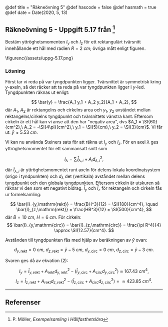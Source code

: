 @def title = "Räkneövning 5"
@def hascode = false
@def hasmath = true
@def date = Date(2020, 5, 13)

## Räkneövning 5 - Uppgift 5.17 från [^moller]

Bestäm yttröghetsmomenten $I_y$ och $I_z$ för ett rektangulärt tvärsnitt innehållande ett hål med radien $R = \SI{2}{cm}$; övriga mått enligt figuren.

\figurenc{/assets/uppg-5.17.png}

### Lösning

Först tar vi reda på var tyngdpunkten ligger. Tvärsnittet är symmetrisk kring $y$-axeln, så det räcker att ta reda på var tyngdpunkten ligger i $y$-led. Tyngdpunkten räknas ut enligt:

$$
\bar{y} = \frac{A_1 y_1 + A_2 y_2}{A_1 + A_2},
$$
där $A_1$, $A_2$ är rektangelns och cirkelns area och $y_1$, $y_2$ avståndet mellan rektangelns/cirkelns tyngdpunkt och tvärsnittets vänstra kant. Eftersom cirkeln är ett hål kan vi anse att den har "negativ area", dvs $A_1 = \SI{60}{cm^2},\ A_2 = -\SI{4\pi}{cm^2},\ y_1 = \SI{5}{cm},\ y_2 = \SI{3}{cm}$. Vi får ut: $\bar{y} \approx \SI{5.53}{cm}$.

Vi kan nu använda Steiners sats för att räkna ut $I_y$ och $I_z$. För en axel $\lambda$ ges yttröghetsmomentet för ett sammansatt snitt som

$$
I_\lambda = \sum_i \bar{I}_{\lambda, i} + A_i d_{\lambda,i}^2,
$$

där $\bar{I}_{\lambda, i}$ är yttröghetsmomentet runt axeln för delens lokala koordinatsystem (origo i tyndpunkten) och $d_\lambda$ det (vertikala) avståndet mellan delens tyngdpunkt och den globala tyngdpunkten. Eftersom cirkeln är utskuren så räknar vi den som ett negativt bidrag. $\bar{I}_y$ och $\bar{I}_z$ för rektangeln och cirkeln fås ur formelsamling:

$$
\bar{I}_{y,\mathrm{rekt}} = \frac{BH^3}{12} = \SI{180}{cm^4}, \quad \bar{I}_{z,\mathrm{rekt}} = \frac{HB^3}{12} = \SI{500}{cm^4},
$$
där $B = \SI{10}{cm},\ H = \SI{6}{cm}$. För cirkeln:
$$
\bar{I}_{y,\mathrm{circ}} = \bar{I}_{z,\mathrm{circ}} = \frac{\pi R^4}{4} \approx \SI{12.57}{cm^4}.
$$

Avstånden till tyngdpunkten fås med hjälp av beräkningen av $\bar{y}$ ovan:

$$
d_{y,\mathrm{rekt}} = \SI{0}{cm},\ d_{z,\mathrm{rekt}} = \bar{y} - \SI{5}{cm},\ d_{y,\mathrm{circ}} = \SI{0}{cm},\ d_{z,\mathrm{circ}} = \bar{y} - \SI{3}{cm}.
$$

Svaren ges då av ekvation (2):

$$
I_y = \bar{I}_{y,\mathrm{rekt}} + A_\mathrm{rekt} d_{y,\mathrm{rekt}}^2 - \left(\bar{I}_{y,\mathrm{circ}} + A_\mathrm{circ} d_{y,\mathrm{circ}}^2\right) \approx \SI{167.43}{cm^4},
$$
$$
I_z = \bar{I}_{z,\mathrm{rekt}} + A_\mathrm{rekt} d_{z,\mathrm{rekt}}^2 - \left(\bar{I}_{z,\mathrm{circ}} + A_\mathrm{circ} d_{z,\mathrm{circ}}^2\right) = \approx \SI{423.85}{cm^4}.
$$


---

## Referenser

[^moller]: P. Möller, *Exempelsamling i Hållfasthetslära*
[^extra]: *Extra övningsexempel i hållfasthetslära för TME061*
[^kth]: B. Sundström, *Handbok och formelsamling i Hållfasthetslära*
